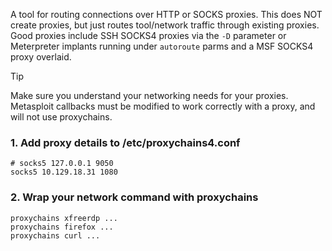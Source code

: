 A tool for routing connections over HTTP or SOCKS proxies. This does NOT create proxies, but just routes tool/network traffic through existing proxies. Good proxies include SSH SOCKS4 proxies via the `-D` parameter or Meterpreter implants running under `autoroute` parms and a MSF SOCKS4 proxy overlaid. 

> [!tip]
> Make sure you understand your networking needs for your proxies. Metasploit callbacks must be modified to work correctly with a proxy, and will not use proxychains.
### 1. Add proxy details to /etc/proxychains4.conf
```shell
# socks5 127.0.0.1 9050
socks5 10.129.18.31 1080
```

### 2. Wrap your network command with proxychains
```shell
proxychains xfreerdp ...
proxychains firefox ...
proxychains curl ...
```
